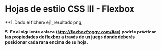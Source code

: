 # Hojas de estilo CSS III - Flexbox

**1. Dado el fichero ej1_resultado.png, 



**5. En el siguiente enlace (http://flexboxfroggy.com/#es) podrás prácticar las propiedades de flexbox a través de un juego donde deberás posicionar cada rana encima de su hoja.**
